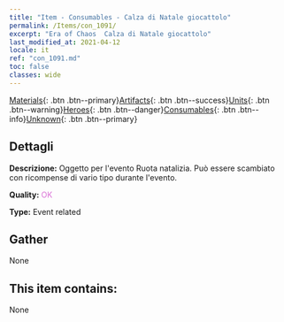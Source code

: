 ```yaml
---
title: "Item - Consumables - Calza di Natale giocattolo"
permalink: /Items/con_1091/
excerpt: "Era of Chaos  Calza di Natale giocattolo"
last_modified_at: 2021-04-12
locale: it
ref: "con_1091.md"
toc: false
classes: wide
---
```

 [Materials](/it/Items/){: .btn .btn--primary}[Artifacts](/it/Items/Artifacts/){: .btn .btn--success}[Units](/it/Items/Units/){: .btn .btn--warning}[Heroes](/it/Items/Heroes/){: .btn .btn--danger}[Consumables](/it/Items/Consumables/){: .btn .btn--info}[Unknown](/it/Items/Unknown/){: .btn .btn--primary}

## Dettagli
 **Descrizione:** Oggetto per l'evento Ruota natalizia. Può essere scambiato con ricompense di vario tipo durante l'evento.

 **Quality:** <span style="color: #DA70D6">OK</span>

 **Type:** Event related

## Gather

  None

## This item contains:

  None

